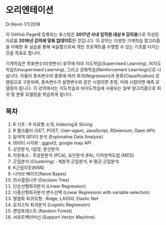 오리엔테이션
================
Dr.Kevin
1/1/2018

이 GitHub Page에 등록되는 포스팅은 **2017년 사내 임직원 대상 R 강의용**으로 작성된 자료를 **2018년 강의에 맞춰 업데이트**한 것입니다. 이 강의는 다양한 기계학습 알고리즘을 이해한 후 실습을 통해 숙달함으로써 개인 프로젝트를 수행할 수 있는 기초를 다지는 것을 목표로 합니다.

기계학습은 목표변수(타겟변수) 유무에 따라 지도학습(Supervised Learning), 비지도학습(Unsupervised Learning), 그리고 강화학습(Reinforcement Learning)으로 나뉩니다. 아울러 종속변수의 종류에 따라 회귀(Regression)과 분류(Classification) 모델링으로 구분되며, 종속변수가 설명변수와 같은 시점이면 추정, 미래 시점이면 예측 모델링이 됩니다. 이 강의에서는 지도학습과 비지도학습에 사용되는 일부 알고리즘으로 회귀 및 분류 모델링을 학습하게 됩니다.

목차
----

1.  R 기초 : R 자료형 소개, Indexing과 Slicing
2.  R 웹크롤러 (GET, POST, User-agent, JavaScript, RSelenium, Open API)
3.  탐색적 데이터 분석 (Explorative Data Analysis)
4.  데이터 시각화 : ggpot2, google map API
5.  상관분석, t검정, 분산분석
6.  차원축소 : 주성분분석 (PCA), 요인분석 (FA), 다차원척도법 (MDS)
7.  군집분석 (Clustering) : 계층적 군집분석, K-평균 군집분석
8.  K근접이웃(KNN)
9.  나이브 베이즈(Naive Bayes)
10. 의사결정나무 (Decision Tree)
11. 단순선형회귀분석 (Linear Regression)
12. 다중선형회귀분석 변수선택 (Linear Regression with variable selection)
13. 벌점화 회귀모형 : Ridge, LASSO, Elastic Net
14. 로지스틱 회귀분석 (Logistic Regression)
15. 랜덤포레스트 (Random Forest)
16. 서포트벡터머신 (Support Vector Machine)
